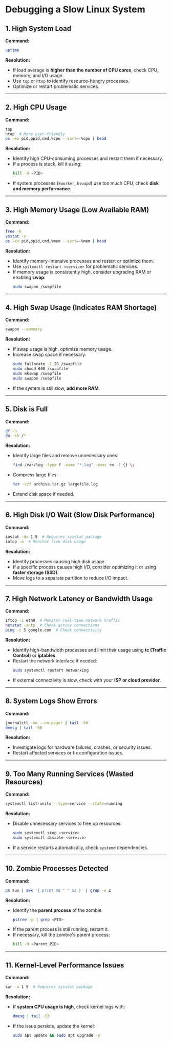# Debugging a Slow Linux System

## 1. High System Load
**Command:**  
```bash
uptime
```
**Resolution:**  
- If load average is **higher than the number of CPU cores**, check CPU, memory, and I/O usage.
- Use `top` or `htop` to identify resource-hungry processes.
- Optimize or restart problematic services.

---

## 2. High CPU Usage
**Command:**  
```bash
top
htop  # More user-friendly
ps -eo pid,ppid,cmd,%cpu --sort=-%cpu | head
```
**Resolution:**  
- Identify high CPU-consuming processes and restart them if necessary.
- If a process is stuck, kill it using:  
  ```bash
  kill -9 <PID>
  ```
- If system processes (`kworker`, `kswapd`) use too much CPU, check **disk and memory performance**.

---

## 3. High Memory Usage (Low Available RAM)
**Command:**  
```bash
free -h
vmstat -s
ps -eo pid,ppid,cmd,%mem --sort=-%mem | head
```
**Resolution:**  
- Identify memory-intensive processes and restart or optimize them.
- Use `systemctl restart <service>` for problematic services.
- If memory usage is consistently high, consider upgrading RAM or enabling **swap**:
  ```bash
  sudo swapon /swapfile
  ```

---

## 4. High Swap Usage (Indicates RAM Shortage)
**Command:**  
```bash
swapon --summary
```
**Resolution:**  
- If swap usage is high, optimize memory usage.
- Increase swap space if necessary:
  ```bash
  sudo fallocate -l 2G /swapfile
  sudo chmod 600 /swapfile
  sudo mkswap /swapfile
  sudo swapon /swapfile
  ```
- If the system is still slow, **add more RAM**.

---

## 5. Disk is Full
**Command:**  
```bash
df -h
du -sh /*
```
**Resolution:**  
- Identify large files and remove unnecessary ones:
  ```bash
  find /var/log -type f -name "*.log" -exec rm -f {} \;
  ```
- Compress large files:
  ```bash
  tar -czf archive.tar.gz largefile.log
  ```
- Extend disk space if needed.

---

## 6. High Disk I/O Wait (Slow Disk Performance)
**Command:**  
```bash
iostat -dx 1 5  # Requires sysstat package
iotop -o  # Monitor live disk usage
```
**Resolution:**  
- Identify processes causing high disk usage.
- If a specific process causes high I/O, consider optimizing it or using **faster storage (SSD)**.
- Move logs to a separate partition to reduce I/O impact.

---

## 7. High Network Latency or Bandwidth Usage
**Command:**  
```bash
iftop -i eth0  # Monitor real-time network traffic
netstat -antp  # Check active connections
ping -c 5 google.com  # Check connectivity
```
**Resolution:**  
- Identify high-bandwidth processes and limit their usage using **tc (Traffic Control)** or **iptables**.
- Restart the network interface if needed:
  ```bash
  sudo systemctl restart networking
  ```
- If external connectivity is slow, check with your **ISP or cloud provider**.

---

## 8. System Logs Show Errors
**Command:**  
```bash
journalctl -xe --no-pager | tail -50
dmesg | tail -50
```
**Resolution:**  
- Investigate logs for hardware failures, crashes, or security issues.
- Restart affected services or fix configuration issues.

---

## 9. Too Many Running Services (Wasted Resources)
**Command:**  
```bash
systemctl list-units --type=service --state=running
```
**Resolution:**  
- Disable unnecessary services to free up resources:
  ```bash
  sudo systemctl stop <service>
  sudo systemctl disable <service>
  ```
- If a service restarts automatically, check `systemd` dependencies.

---

## 10. Zombie Processes Detected
**Command:**  
```bash
ps aux | awk '{ print $8 " " $2 }' | grep -w Z
```
**Resolution:**  
- Identify the **parent process** of the zombie:
  ```bash
  pstree -p | grep <PID>
  ```
- If the parent process is still running, restart it.
- If necessary, kill the zombie's parent process:
  ```bash
  kill -9 <Parent_PID>
  ```

---

## 11. Kernel-Level Performance Issues
**Command:**  
```bash
sar -u 1 5  # Requires sysstat package
```
**Resolution:**  
- If **system CPU usage is high**, check kernel logs with:
  ```bash
  dmesg | tail -50
  ```
- If the issue persists, update the kernel:
  ```bash
  sudo apt update && sudo apt upgrade -y
  
